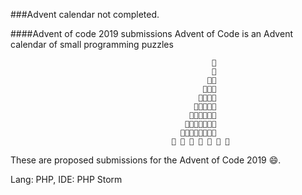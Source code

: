 ###Advent calendar not completed.

####Advent of code 2019 submissions
Advent of Code is an Advent calendar of small programming puzzles

                                             ⁣    🌟
                                                 🎄
                                                🎄🎄
                                               🎄🎄🎄
                                              🎄🎄🎄🎄
                                             🎄🎄🎄🎄🎄
                                            🎄🎄🎄🎄🎄🎄
                                           🎄🎄🎄🎄🎄🎄🎄
                                          🎄🎄🎄🎄🎄🎄🎄🎄
                                        🎁 🎁 🎁 🎁 🎁 🎁 🎁

These are proposed submissions for the Advent of Code 2019 :smile:.

Lang: PHP, IDE: PHP Storm
